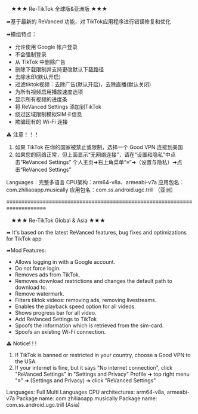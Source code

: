 ㅤ★★★ Re-TikTok 全球版&亚洲版 ★★★ㅤ 
  
➠基于最新的 ReVanced 功能，对 TikTok应用程序进行错误修复和优化 
 
➠模组特点： 
- 允许使用 Google 帐户登录 
- 不会强制登录 
- 从 TikTok 中删除广告 
- 删除下载限制并支持更改默认下载路径 
- 去除水印(默认开启) 
- 过滤tiktok视频：去除广告(默认开启)，去除直播(默认关闭) 
- 为所有视频启用播放速度选项 
- 显示所有视频的进度条 
- 将 ReVanced Settings 添加到TikTok 
- 绕过区域限制模拟SIM卡信息 
- 欺骗现有的 Wi-Fi 连接 
 
 ⚠ 注意！！！ 
1. 如果 TikTok 在你的国家被禁止或限制，选择一个 Good VPN 连接到美国 
2. 如果您的网络正常，但上面显示“无网络连接”，请在“设置和隐私”中点击“ReVanced Settings” 
个人主页➜右上角菜单“≡”➜（设置与隐私）➜点击“ReVanced Settings” 
 
Languages：完整多语言
CPU架构：arm64-v8a、armeabi-v7a
应用包名：com.zhiliaoapp.musically
应用包名：com.ss.android.ugc.trill （亚洲） 

≡≡≡≡≡≡≡≡≡≡≡≡≡≡≡≡≡≡≡≡≡≡≡≡≡≡≡≡≡≡≡≡≡≡≡≡≡≡≡≡≡≡≡≡≡≡≡≡≡≡≡≡≡≡≡≡≡≡≡≡≡≡≡≡≡≡≡≡≡≡≡≡≡≡ 
 
ㅤ★★★ Re-TikTok Global & Asia ★★★ㅤ 
 
➠ It's based on the latest ReVanced features, bug fixes and optimizations for TikTok app 
 
➠Mod Features: 
- Allows logging in with a Google account. 
- Do not force login. 
- Removes ads from TikTok. 
- Removes download restrictions and changes the default path to download to. 
- Remove watermark. 
- Filters tiktok videos: removing ads, removing livestreams. 
- Enables the playback speed option for all videos. 
- Shows progress bar for all video. 
- Add ReVanced Settings to TikTok 
- Spoofs the information which is retrieved from the sim-card. 
- Spoofs an existing Wi-Fi connection. 
 
 ⚠ Notice! ! !  
1. If TikTok is banned or restricted in your country, choose a Good VPN to the USA. 
2. If your internet is fine, but it says "No internet connection", click "ReVanced Settings" in "Settings and Privacy" 
Profile ➜ top right menu "≡" ➜ (Settings and Privacy) ➜ click "ReVanced Settings" 
 
Languages: Full Multi Languages
CPU architectures: arm64-v8a, armeabi-v7a
Package name: com.zhiliaoapp.musically
Package name: com.ss.android.ugc.trill (Asia) 
